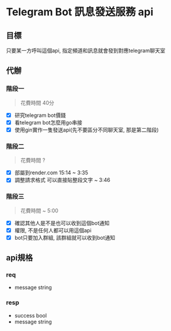# Telegram Bot 訊息發送服務 api

## 目標
只要某一方呼叫這個api, 指定頻道和訊息就會發到對應telegram聊天室

## 代辦  

### 階段一  
> 花費時間 40分
- [x] 研究telegram bot價錢
- [x] 看telegram bot怎麼用go串接  
- [x] 使用gin實作一隻發送api(先不要區分不同聊天室, 那是第二階段)  

### 階段二  
> 花費時間 ? 
- [x] 部屬到render.com 15:14 ~ 3:35
- [x] 調整請求格式 可以直接貼整段文字 ~ 3:46  

### 階段三
> 花費時間 ~ 5:00
- [x] 確認其他人是不是也可以收到這個bot通知
- [x] 權限, 不是任何人都可以用這個api
- [x] bot只要加入群組, 該群組就可以收到bot通知

## api規格  
### req  
- message string

### resp
- success bool
- message string


